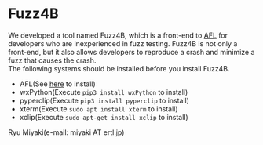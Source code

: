 # Fuzz4B
We developed a tool named Fuzz4B, which is a front-end to [AFL](https://github.com/google/AFL) for developers who are inexperienced in fuzz testing. Fuzz4B is not only a front-end, but it also allows developers to reproduce a crash and minimize a fuzz that causes the crash.  
The following systems should be installed before you install Fuzz4B.
- AFL(See [here](https://github.com/google/AFL/blob/master/docs/INSTALL) to install)
- wxPython(Execute `pip3 install wxPython` to install)
- pyperclip(Execute `pip3 install pyperclip` to install)
- xterm(Execute `sudo apt install xterm` to install)
- xclip(Execute `sudo apt-get install xclip` to install)

Ryu Miyaki(e-mail: miyaki AT ertl.jp)
